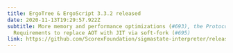 ```yaml
---
title: ErgoTree & ErgoScript 3.3.2 released
date: 2020-11-13T19:29:57.922Z
subtitle: More memory and performance optimizations (#693), the Protocol and
  Requirements to replace AOT with JIT via soft-fork (#695)
link: https://github.com/ScorexFoundation/sigmastate-interpreter/releases/tag/v3.3.2
---
```


